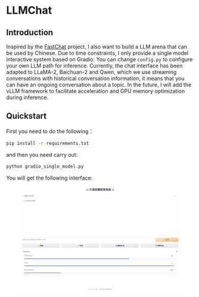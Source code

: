 # LLMChat

## Introduction
Inspired by the [FastChat](https://github.com/lm-sys/FastChat) project, I also want to build a LLM arena that can be used by Chinese. Due to time constraints, I only provide a single model interactive system based on Gradio. You can change 
`config.py` to configure your own LLM path for inference. Currently, the chat interface has been adapted to LLaMA-2, Baichuan-2 and Qwen, which we use streaming conversations with historical conversation information, it means that you can have an ongoing conversation about a topic. In the future, I will add the vLLM framework to facilitate acceleration and GPU memory optimization during inference.

## Quickstart
First you need to do the following：
```bash
pip install -r requirements.txt
```
and then you need carry out:
```bash
python gradio_single_model.py
```
You will get the following interface:
<p>
    <img src="figures/demo.png" width="1000"/>
<p>
